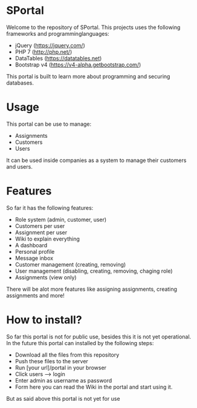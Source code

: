 # SPortal
Welcome to the repository of SPortal. This projects uses the following frameworks and programminglanguages:

- jQuery (https://jquery.com/)
- PHP 7 (http://php.net/) 
- DataTables (https://datatables.net)
- Bootstrap v4 (https://v4-alpha.getbootstrap.com/)

This portal is built to learn more about programming and securing databases. 

# Usage

This portal can be use to manage:

- Assignments
- Customers
- Users

It can be used inside companies as a system to manage their customers and users. 


# Features

So far it has the following features:

- Role system (admin, customer, user) 
- Customers per user
- Assignment per user
- Wiki to explain everything
- A dashboard 
- Personal profile
- Message inbox 
- Customer management (creating, removing)
- User management (disabling, creating, removing, chaging role)
- Assignments (view only) 

There will be alot more features like assigning assignments, creating assignments and more!

# How to install? 

So far this portal is not for public use, besides this it is not yet operational. In the future this portal can installed by the following steps: 

- Download all the files from this repository
- Push these files to the server
- Run [your url]/portal in your browser
- Click users --> login 
- Enter admin as username as password
- Form here you can read the Wiki in the portal and start using it. 

But as said above this portal is not yet for use
